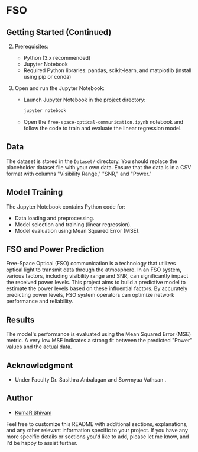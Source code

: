 # FSO
## Getting Started (Continued)

2. Prerequisites:
   - Python (3.x recommended)
   - Jupyter Notebook
   - Required Python libraries: pandas, scikit-learn, and matplotlib (install using pip or conda)

3. Open and run the Jupyter Notebook:
   - Launch Jupyter Notebook in the project directory:
     ```bash
     jupyter notebook
     ```
   - Open the `free-space-optical-communication.ipynb` notebook and follow the code to train and evaluate the linear regression model.

## Data

The dataset is stored in the `Dataset/` directory. You should replace the placeholder dataset file with your own data. Ensure that the data is in a CSV format with columns "Visibility Range," "SNR," and "Power."

## Model Training

The Jupyter Notebook contains Python code for:
- Data loading and preprocessing.
- Model selection and training (linear regression).
- Model evaluation using Mean Squared Error (MSE).

## FSO and Power Prediction

Free-Space Optical (FSO) communication is a technology that utilizes optical light to transmit data through the atmosphere. In an FSO system, various factors, including visibility range and SNR, can significantly impact the received power levels. This project aims to build a predictive model to estimate the power levels based on these influential factors. By accurately predicting power levels, FSO system operators can optimize network performance and reliability.

## Results

The model's performance is evaluated using the Mean Squared Error (MSE) metric. A very low MSE indicates a strong fit between the predicted "Power" values and the actual data.


## Acknowledgment

- Under Faculty Dr. Sasithra Anbalagan and Sowmyaa Vathsan .

## Author

- [KumaR Shivam](https://github.com/KumarShivam1908)

Feel free to customize this README with additional sections, explanations, and any other relevant information specific to your project. If you have any more specific details or sections you'd like to add, please let me know, and I'd be happy to assist further.
